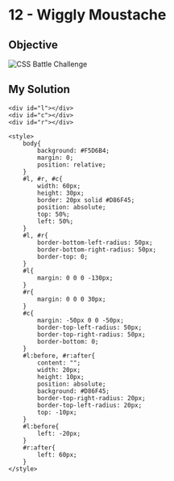 # 12 - Wiggly Moustache

## Objective

![CSS Battle Challenge](https://cssbattle.dev/targets/12.png)

## My Solution

    <div id="l"></div>
    <div id="c"></div>
    <div id="r"></div>

    <style>
        body{
            background: #F5D6B4;
            margin: 0;
            position: relative;
        }
        #l, #r, #c{
            width: 60px;
            height: 30px;
            border: 20px solid #D86F45;
            position: absolute;
            top: 50%;
            left: 50%;
        }
        #l, #r{
            border-bottom-left-radius: 50px;
            border-bottom-right-radius: 50px;
            border-top: 0;
        }
        #l{
            margin: 0 0 0 -130px;
        }
        #r{
            margin: 0 0 0 30px;
        }
        #c{
            margin: -50px 0 0 -50px;
            border-top-left-radius: 50px;
            border-top-right-radius: 50px;
            border-bottom: 0;
        }
        #l:before, #r:after{
            content: "";
            width: 20px;
            height: 10px;
            position: absolute;
            background: #D86F45;
            border-top-right-radius: 20px;
            border-top-left-radius: 20px;
            top: -10px;
        }
        #l:before{
            left: -20px;
        }
        #r:after{
            left: 60px;
        }
    </style>
